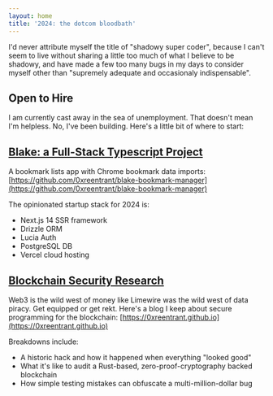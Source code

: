 ```yaml
---
layout: home
title: '2024: the dotcom bloodbath'
---
```


I'd never attribute myself the title of "shadowy super coder", because I can't seem to live without sharing a little too much of what I believe to be shadowy, and have made a few too many bugs in my days to consider myself other than "supremely adequate and occasionaly indispensable". 

## Open to Hire

I am currently cast away in the sea of unemployment.  That doesn't mean I'm helpless. No, I've been building.  Here's a little bit of where to start:

## [Blake: a Full-Stack Typescript Project](https://github.com/0xreentrant/blake-bookmark-manager)

A bookmark lists app with Chrome bookmark data imports: [https://github.com/0xreentrant/blake-bookmark-manager](https://github.com/0xreentrant/blake-bookmark-manager)

The opinionated startup stack for 2024 is:
- Next.js 14 SSR framework
- Drizzle ORM
- Lucia Auth
- PostgreSQL DB
- Vercel cloud hosting

## [Blockchain Security Research](https://0xreentrant.github.io)

Web3 is the wild west of money like Limewire was the wild west of data piracy. Get equipped or get rekt.  Here's a blog I keep about secure programming for the blockchain: [https://0xreentrant.github.io](https://0xreentrant.github.io)

Breakdowns include:

- A historic hack and how it happened when everything "looked good"
- What it's like to audit a Rust-based, zero-proof-cryptography backed blockchain
- How simple testing mistakes can obfuscate a multi-million-dollar bug
